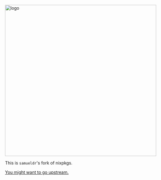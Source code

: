 [<img src="http://nixos.org/logo/nixos-hires.png" width="500px" alt="logo" />](https://nixos.org/nixos)

This is `samueldr`'s fork of nixpkgs.

[You might want to go upstream.](https://github.com/NixOS/nixpkgs)
